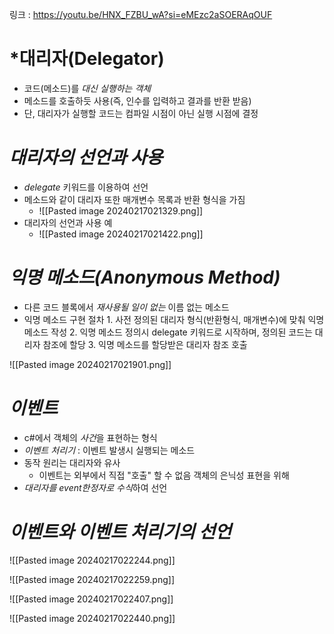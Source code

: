 링크 : https://youtu.be/HNX_FZBU_wA?si=eMEzc2aSOERAqOUF


# *대리자(Delegator)
- 코드(메소드)를 *대신 실행하는 객체*
- 메소드를 호출하듯 사용(즉, 인수를 입력하고 결과를 반환 받음)
- 단, 대리자가 실행할 코드는 컴파일 시점이 아닌 실행 시점에 결정


# *대리자의 선언과 사용*
- *delegate* 키워드를 이용하여 선언
- 메소드와 같이 대리자 또한 매개변수 목록과 반환 형식을 가짐
	- ![[Pasted image 20240217021329.png]]
- 대리자의 선언과 사용 예
	- ![[Pasted image 20240217021422.png]]


# *익명 메소드(Anonymous Method)*
- 다른 코드 블록에서 *재사용될 일이 없는* 이름 없는 메소드
- 익명 메소드 구현 절차
		1. 사전 정의된 대리자 형식(반환형식, 매개변수)에 맞춰 익명 메소드 작성
		2. 익명 메소드 정의시 delegate 키워드로 시작하며, 정의된 코드는 대리자 참조에 할당
		3. 익명 메소드를 할당받은 대리자 참조 호출

![[Pasted image 20240217021901.png]]


# *이벤트*
- c#에서 객체의 *사건*을 표현하는 형식
- *이벤트 처리기* : 이벤트 발생시 실행되는 메소드
- 동작 원리는 대리자와 유사
	- 이벤트는 외부에서 직접 "호출" 할 수 없음 객체의 은닉성 표현을 위해
- *대리자를 event한정자로 수식*하여 선언


# *이벤트와 이벤트 처리기의 선언*
![[Pasted image 20240217022244.png]]

![[Pasted image 20240217022259.png]]

![[Pasted image 20240217022407.png]]

![[Pasted image 20240217022440.png]]
